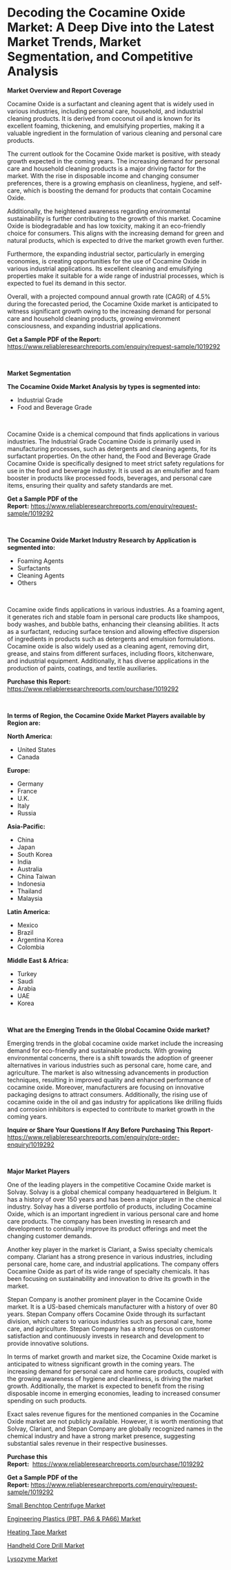 <p><h1>Decoding the Cocamine Oxide Market: A Deep Dive into the Latest Market Trends, Market Segmentation, and Competitive Analysis</h1></p><p><strong>Market Overview and Report Coverage</strong></p>
<p><p>Cocamine Oxide is a surfactant and cleaning agent that is widely used in various industries, including personal care, household, and industrial cleaning products. It is derived from coconut oil and is known for its excellent foaming, thickening, and emulsifying properties, making it a valuable ingredient in the formulation of various cleaning and personal care products.</p><p>The current outlook for the Cocamine Oxide market is positive, with steady growth expected in the coming years. The increasing demand for personal care and household cleaning products is a major driving factor for the market. With the rise in disposable income and changing consumer preferences, there is a growing emphasis on cleanliness, hygiene, and self-care, which is boosting the demand for products that contain Cocamine Oxide.</p><p>Additionally, the heightened awareness regarding environmental sustainability is further contributing to the growth of this market. Cocamine Oxide is biodegradable and has low toxicity, making it an eco-friendly choice for consumers. This aligns with the increasing demand for green and natural products, which is expected to drive the market growth even further.</p><p>Furthermore, the expanding industrial sector, particularly in emerging economies, is creating opportunities for the use of Cocamine Oxide in various industrial applications. Its excellent cleaning and emulsifying properties make it suitable for a wide range of industrial processes, which is expected to fuel its demand in this sector.</p><p>Overall, with a projected compound annual growth rate (CAGR) of 4.5% during the forecasted period, the Cocamine Oxide market is anticipated to witness significant growth owing to the increasing demand for personal care and household cleaning products, growing environment consciousness, and expanding industrial applications.</p></p>
<p><strong>Get a Sample PDF of the Report:</strong> <a href="https://www.reliableresearchreports.com/enquiry/request-sample/1019292">https://www.reliableresearchreports.com/enquiry/request-sample/1019292</a></p>
<p>&nbsp;</p>
<p><strong>Market Segmentation</strong></p>
<p><strong>The Cocamine Oxide Market Analysis by types is segmented into:</strong></p>
<p><ul><li>Industrial Grade</li><li>Food and Beverage Grade</li></ul></p>
<p>&nbsp;</p>
<p><p>Cocamine Oxide is a chemical compound that finds applications in various industries. The Industrial Grade Cocamine Oxide is primarily used in manufacturing processes, such as detergents and cleaning agents, for its surfactant properties. On the other hand, the Food and Beverage Grade Cocamine Oxide is specifically designed to meet strict safety regulations for use in the food and beverage industry. It is used as an emulsifier and foam booster in products like processed foods, beverages, and personal care items, ensuring their quality and safety standards are met.</p></p>
<p><strong>Get a Sample PDF of the Report:</strong>&nbsp;<a href="https://www.reliableresearchreports.com/enquiry/request-sample/1019292">https://www.reliableresearchreports.com/enquiry/request-sample/1019292</a></p>
<p>&nbsp;</p>
<p><strong>The Cocamine Oxide Market Industry Research by Application is segmented into:</strong></p>
<p><ul><li>Foaming Agents</li><li>Surfactants</li><li>Cleaning Agents</li><li>Others</li></ul></p>
<p>&nbsp;</p>
<p><p>Cocamine oxide finds applications in various industries. As a foaming agent, it generates rich and stable foam in personal care products like shampoos, body washes, and bubble baths, enhancing their cleansing abilities. It acts as a surfactant, reducing surface tension and allowing effective dispersion of ingredients in products such as detergents and emulsion formulations. Cocamine oxide is also widely used as a cleaning agent, removing dirt, grease, and stains from different surfaces, including floors, kitchenware, and industrial equipment. Additionally, it has diverse applications in the production of paints, coatings, and textile auxiliaries.</p></p>
<p><strong>Purchase this Report:</strong>&nbsp; <a href="https://www.reliableresearchreports.com/purchase/1019292">https://www.reliableresearchreports.com/purchase/1019292</a></p>
<p>&nbsp;</p>
<p><strong>In terms of Region, the Cocamine Oxide Market Players available by Region are:</strong></p>
<p>
    <p> <strong> North America: </strong>
        <ul>
            <li>United States</li>
            <li>Canada</li>
        </ul>
        </p> 
    <p> <strong> Europe: </strong>
        <ul>
            <li>Germany</li>
            <li>France</li>
            <li>U.K.</li>
            <li>Italy</li>
            <li>Russia</li>
        </ul>
        </p> 
    <p> <strong> Asia-Pacific: </strong>
        <ul>
            <li>China</li>
            <li>Japan</li>
            <li>South Korea</li>
            <li>India</li>
            <li>Australia</li>
            <li>China Taiwan</li>
            <li>Indonesia</li>
            <li>Thailand</li>
            <li>Malaysia</li>
        </ul>
        </p> 
    <p> <strong> Latin America: </strong>
        <ul>
            <li>Mexico</li>
            <li>Brazil</li>
            <li>Argentina Korea</li>
            <li>Colombia</li>
        </ul>
        </p> 
    <p> <strong> Middle East & Africa: </strong>
        <ul>
            <li>Turkey</li>
            <li>Saudi</li>
            <li>Arabia</li>
            <li>UAE</li>
            <li>Korea</li>
        </ul>
    </p>
    </p>
<p>&nbsp;</p>
<p><strong>What are the Emerging Trends in the Global Cocamine Oxide market?</strong></p>
<p><p>Emerging trends in the global cocamine oxide market include the increasing demand for eco-friendly and sustainable products. With growing environmental concerns, there is a shift towards the adoption of greener alternatives in various industries such as personal care, home care, and agriculture. The market is also witnessing advancements in production techniques, resulting in improved quality and enhanced performance of cocamine oxide. Moreover, manufacturers are focusing on innovative packaging designs to attract consumers. Additionally, the rising use of cocamine oxide in the oil and gas industry for applications like drilling fluids and corrosion inhibitors is expected to contribute to market growth in the coming years.</p></p>
<p><strong>Inquire or Share Your Questions If Any Before Purchasing This Report</strong>- <a href="https://www.reliableresearchreports.com/enquiry/pre-order-enquiry/1019292">https://www.reliableresearchreports.com/enquiry/pre-order-enquiry/1019292</a></p>
<p>&nbsp;</p>
<p><strong>Major Market Players</strong></p>
<p><p>One of the leading players in the competitive Cocamine Oxide market is Solvay. Solvay is a global chemical company headquartered in Belgium. It has a history of over 150 years and has been a major player in the chemical industry. Solvay has a diverse portfolio of products, including Cocamine Oxide, which is an important ingredient in various personal care and home care products. The company has been investing in research and development to continually improve its product offerings and meet the changing customer demands. </p><p>Another key player in the market is Clariant, a Swiss specialty chemicals company. Clariant has a strong presence in various industries, including personal care, home care, and industrial applications. The company offers Cocamine Oxide as part of its wide range of specialty chemicals. It has been focusing on sustainability and innovation to drive its growth in the market.</p><p>Stepan Company is another prominent player in the Cocamine Oxide market. It is a US-based chemicals manufacturer with a history of over 80 years. Stepan Company offers Cocamine Oxide through its surfactant division, which caters to various industries such as personal care, home care, and agriculture. Stepan Company has a strong focus on customer satisfaction and continuously invests in research and development to provide innovative solutions.</p><p>In terms of market growth and market size, the Cocamine Oxide market is anticipated to witness significant growth in the coming years. The increasing demand for personal care and home care products, coupled with the growing awareness of hygiene and cleanliness, is driving the market growth. Additionally, the market is expected to benefit from the rising disposable income in emerging economies, leading to increased consumer spending on such products.</p><p>Exact sales revenue figures for the mentioned companies in the Cocamine Oxide market are not publicly available. However, it is worth mentioning that Solvay, Clariant, and Stepan Company are globally recognized names in the chemical industry and have a strong market presence, suggesting substantial sales revenue in their respective businesses.</p></p>
<p><strong>Purchase this Report:</strong>&nbsp;&nbsp;<a href="https://www.reliableresearchreports.com/purchase/1019292">https://www.reliableresearchreports.com/purchase/1019292</a></p>
<p></p>
<p><strong>Get a Sample PDF of the Report:</strong>&nbsp;<a href="https://www.reliableresearchreports.com/enquiry/request-sample/1019292">https://www.reliableresearchreports.com/enquiry/request-sample/1019292</a></p>
<p><p><a href="https://medium.com/@cruzdamore75/small-benchtop-centrifuge-market-comprehensive-assessment-by-type-application-and-geography-bb2959174363">Small Benchtop Centrifuge Market</a></p><p><a href="https://www.linkedin.com/pulse/decoding-engineering-plastics-pbt-pa6-amp-pa66-market-nueje/">Engineering Plastics (PBT, PA6 & PA66) Market</a></p><p><a href="https://www.linkedin.com/pulse/heating-tape-market-size-share-amp-trends-analysis-report-hrsje/">Heating Tape Market</a></p><p><a href="https://medium.com/@alethaebert2013/handheld-core-drill-market-research-report-its-history-and-forecast-2023-to-2030-f666b700c0dc">Handheld Core Drill Market</a></p><p><a href="https://github.com/kipkeeva/Market-Research-Report-List-1/blob/main/lysozyme-market.md">Lysozyme Market</a></p></p>